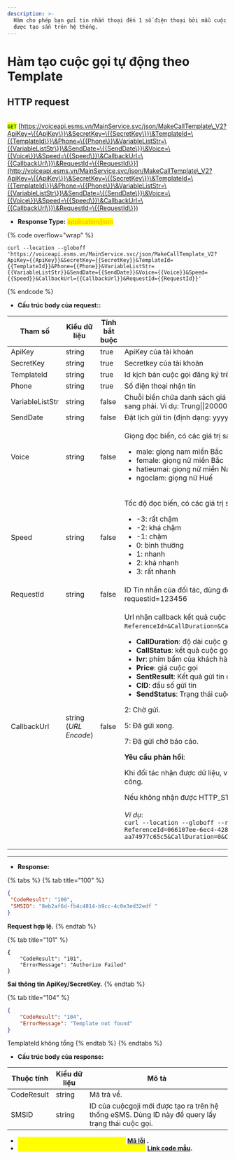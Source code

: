 ```yaml
---
description: >-
  Hàm cho phép bạn gửi tin nhắn thoại đến 1 số điện thoại bởi mẫu cuộc gọi đã
  được tạo sẵn trên hệ thống.
---
```


# Hàm tạo cuộc gọi tự động theo Template

## HTTP request

\
<mark style="color:green;">**`GET`**</mark> [https://voiceapi.esms.vn/MainService.svc/json/MakeCallTemplate\_V2?ApiKey=\{{ApiKey\}}\&SecretKey=\{{SecretKey\}}\&TemplateId=\{{TemplateId\}}\&Phone=\{{Phone\}}\&VariableListStr=\{{VariableListStr\}}\&SendDate=\{{SendDate\}}\&Voice=\{{Voice\}}\&Speed=\{{Speed\}}\&CallbackUrl=\{{CallbackUrl\}}\&RequestId=\{{RequestId\}}](http://voiceapi.esms.vn/MainService.svc/json/MakeCallTemplate\_V2?ApiKey=\{{ApiKey\}}\&SecretKey=\{{SecretKey\}}\&TemplateId=\{{TemplateId\}}\&Phone=\{{Phone\}}\&VariableListStr=\{{VariableListStr\}}\&SendDate=\{{SendDate\}}\&Voice=\{{Voice\}}\&Speed=\{{Speed\}}\&CallbackUrl=\{{CallbackUrl\}}\&RequestId=\{{RequestId\}})

* **Response Type:** <mark style="color:orange;">application/json</mark>

{% code overflow="wrap" %}
```
curl --location --globoff 'https://voiceapi.esms.vn/MainService.svc/json/MakeCallTemplate_V2?ApiKey={{ApiKey}}&SecretKey={{SecretKey}}&TemplateId={{TemplateId}}&Phone={{Phone}}&VariableListStr={{VariableListStr}}&SendDate={{SendDate}}&Voice={{Voice}}&Speed={{Speed}}&CallbackUrl={{CallbackUrl}}&RequestId={{RequestId}}'
```
{% endcode %}

* **Cấu trúc body của request::**

<table><thead><tr><th width="169">Tham số</th><th width="143">Kiểu dữ liệu</th><th width="134" data-type="checkbox">Tính bắt buộc</th><th>Mô tả</th></tr></thead><tbody><tr><td>ApiKey</td><td>string</td><td>true</td><td>ApiKey của tài khoản</td></tr><tr><td>SecretKey</td><td>string</td><td>true</td><td>Secretkey của tài khoản</td></tr><tr><td>TemplateId</td><td>string</td><td>true</td><td>Id kịch bản cuộc gọi đăng ký trên trang account.esms.vn</td></tr><tr><td>Phone</td><td>string</td><td>true</td><td>Số điện thoại nhận tin</td></tr><tr><td>VariableListStr</td><td>string</td><td>false</td><td>Chuỗi biến chứa danh sách giá trị các biến của mẫu cuộc gọi, cách nhau bởi dấu “||”, thứ tự các biến từ trái sang phải. Ví dụ: Trung||20000 (Giá trị biến 1: Trung, Giá trị biến 2: 20000)</td></tr><tr><td>SendDate</td><td>string</td><td>false</td><td>Đặt lịch gửi tin (định dạng: yyyy/MM/dd hh:mm:ss) Ví dụ: 2017/12/12 14:00:00</td></tr><tr><td>Voice</td><td>string</td><td>false</td><td><p></p><p>Giọng đọc biến, có các giá trị sau đây:</p><ul><li>male: giọng nam miền Bắc</li><li>female: giọng nữ miền Bắc</li><li>hatieumai: giọng nữ miền Nam</li><li>ngoclam: giọng nữ Huế</li></ul></td></tr><tr><td>Speed</td><td>string</td><td>false</td><td><p></p><p>Tốc độ đọc biến, có các giá trị sau đây:</p><ul><li>-3: rất chậm</li><li>-2: khá chậm</li><li>-1: chậm</li><li>0: bình thường</li><li>1: nhanh</li><li>2: khá nhanh</li><li>3: rất nhanh</li></ul></td></tr><tr><td>RequestId</td><td>string</td><td>false</td><td>ID Tin nhắn của đối tác, dùng để kiểm tra ID này đã được hệ thống esms tiếp nhận trước đó hay chưa. Ví dụ: requestid=123456</td></tr><tr><td>CallbackUrl</td><td>string (<em>URL Encode</em>)</td><td>false</td><td><p></p><p>Url nhận callback kết quả cuộc gọi (mẫu: <code>https://{{Your_API_Domain}}/Esms/ReceiveVocieCallback?ReferenceId=&#x26;CallDuration=&#x26;CallStatus=&#x26;Ivr=&#x26;Price=&#x26;SentResult=&#x26;CID=&#x26;SendStatus=</code>)</p><ul><li><strong>CallDuration</strong>: độ dài cuộc gọi</li><li><strong>CallStatus</strong>: kết quả cuộc gọi (ANSWERED, NO ANSWER)</li><li><strong>Ivr</strong>: phím bấm của khách hàng</li><li><strong>Price</strong>: giá cuộc gọi</li><li><strong>SentResult</strong>: Kết quả gửi tin qua nhà mạng (0: thất bại, 1: thành công)</li><li><strong>CID</strong>: đầu số gửi tin</li><li><strong>SendStatus</strong>: Trạng thái cuộc gọi: </li></ul><p>            2: Chờ gửi.</p><p>            5: Đã gửi xong.</p><p>            7: Đã gửi chờ báo cáo.</p><p></p><p><strong>Yêu cầu phản hồi</strong>:</p><p>Khi đối tác nhận được dữ liệu, vui lòng trả về trạng thái <strong><code>HTTP_STATUS_CODE=200</code></strong> để xác nhận với ESMS là thành công.</p><p>Nếu không nhận được HTTP_STATUS_CODE 200, ESMS sẽ tiến hành gửi lại tối đa 5 lần.<br><br><em>Ví dụ</em>:<br><code>curl --location --globoff --request GET 'https://{{Your_API_Domain}}/Esms/ReceiveVocieCallback?ReferenceId=066107ee-6ec4-4283-b595-aa74977c65c5&#x26;CallDuration=0&#x26;CallStatus=&#x26;Ivr=&#x26;Price=0.0000&#x26;SentResult=0&#x26;CID=02871002454&#x26;SendStatus=5'</code><br></p></td></tr></tbody></table>



***

* **Response:**

{% tabs %}
{% tab title="100" %}
```json
{
 "CodeResult": "100",
 "SMSID": "8eb2af6d-fb4c4814-b9cc-4c0e3ed32edf "
}
```

**Request hợp lệ.**
{% endtab %}

{% tab title="101" %}
<pre class="language-json"><code class="lang-json"><strong>{
</strong>    "CodeResult": "101",
    "ErrorMessage": "Authorize Failed"
}
</code></pre>

**Sai thông tin ApiKey/SecretKey.**
{% endtab %}

{% tab title="104" %}
```json
{
    "CodeResult": "104",
    "ErrorMessage": "Template not found"
}
```

TemplateId không tổng
{% endtab %}
{% endtabs %}

* **Cấu trúc body của response:**

| Thuộc tính | Kiểu dữ liệu | Mô tả                                                                                             |
| ---------- | ------------ | ------------------------------------------------------------------------------------------------- |
| CodeResult | string       | Mã trả về.                                                                                        |
| SMSID      | string       | ID của cuộcgoji mới được tạo ra trên hệ thống eSMS. Dùng ID này để query lấy trạng thái cuộc gọi. |

* _<mark style="color:yellow;">**Thông tin chi tiết mã lỗi xem ở bảng:**</mark>_ [**Mã lỗi**](../bang-ma-loi.md) **.**
* _<mark style="color:yellow;">**Lấy code mẫu các ngôn ngữ trên Postman:**</mark>_ [**Link code mẫu**](https://samplefordevelopers.esms.vn/#9b15367f-ff51-4cf4-9769-455cbdcec284)**.**
